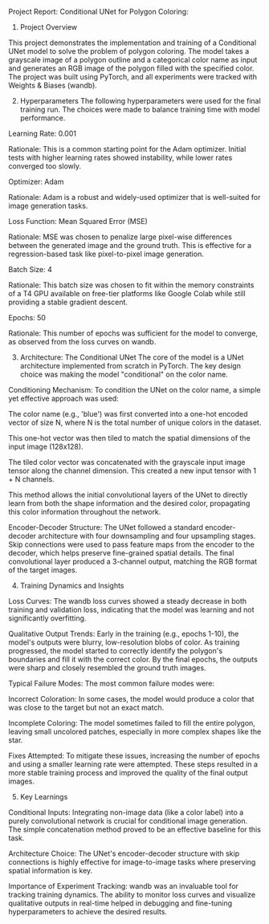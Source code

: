 

Project Report: Conditional UNet for Polygon Coloring:

1. Project Overview

This project demonstrates the implementation and training of a Conditional UNet model to solve the problem of polygon coloring. The model takes a grayscale image of a polygon outline and a categorical color name as input and generates an RGB image of the polygon filled with the specified color. The project was built using PyTorch, and all experiments were tracked with Weights & Biases (wandb).

2. Hyperparameters
The following hyperparameters were used for the final training run. The choices were made to balance training time with model performance.

Learning Rate: 0.001

Rationale: This is a common starting point for the Adam optimizer. Initial tests with higher learning rates showed instability, while lower rates converged too slowly.

Optimizer: Adam

Rationale: Adam is a robust and widely-used optimizer that is well-suited for image generation tasks.

Loss Function: Mean Squared Error (MSE)

Rationale: MSE was chosen to penalize large pixel-wise differences between the generated image and the ground truth. This is effective for a regression-based task like pixel-to-pixel image generation.

Batch Size: 4

Rationale: This batch size was chosen to fit within the memory constraints of a T4 GPU available on free-tier platforms like Google Colab while still providing a stable gradient descent.

Epochs: 50

Rationale: This number of epochs was sufficient for the model to converge, as observed from the loss curves on wandb.

3. Architecture: The Conditional UNet
The core of the model is a UNet architecture implemented from scratch in PyTorch. The key design choice was making the model "conditional" on the color name.

Conditioning Mechanism: To condition the UNet on the color name, a simple yet effective approach was used:

The color name (e.g., 'blue') was first converted into a one-hot encoded vector of size N, where N is the total number of unique colors in the dataset.

This one-hot vector was then tiled to match the spatial dimensions of the input image (128x128).

The tiled color vector was concatenated with the grayscale input image tensor along the channel dimension. This created a new input tensor with 1 + N channels.

This method allows the initial convolutional layers of the UNet to directly learn from both the shape information and the desired color, propagating this color information throughout the network.

Encoder-Decoder Structure: The UNet followed a standard encoder-decoder architecture with four downsampling and four upsampling stages. Skip connections were used to pass feature maps from the encoder to the decoder, which helps preserve fine-grained spatial details. The final convolutional layer produced a 3-channel output, matching the RGB format of the target images.

4. Training Dynamics and Insights

Loss Curves: The wandb loss curves showed a steady decrease in both training and validation loss, indicating that the model was learning and not significantly overfitting.

Qualitative Output Trends: Early in the training (e.g., epochs 1-10), the model's outputs were blurry, low-resolution blobs of color. As training progressed, the model started to correctly identify the polygon's boundaries and fill it with the correct color. By the final epochs, the outputs were sharp and closely resembled the ground truth images.

Typical Failure Modes: The most common failure modes were:

Incorrect Coloration: In some cases, the model would produce a color that was close to the target but not an exact match.

Incomplete Coloring: The model sometimes failed to fill the entire polygon, leaving small uncolored patches, especially in more complex shapes like the star.

Fixes Attempted: To mitigate these issues, increasing the number of epochs and using a smaller learning rate were attempted. These steps resulted in a more stable training process and improved the quality of the final output images.

5. Key Learnings

Conditional Inputs: Integrating non-image data (like a color label) into a purely convolutional network is crucial for conditional image generation. The simple concatenation method proved to be an effective baseline for this task.

Architecture Choice: The UNet's encoder-decoder structure with skip connections is highly effective for image-to-image tasks where preserving spatial information is key.

Importance of Experiment Tracking: wandb was an invaluable tool for tracking training dynamics. The ability to monitor loss curves and visualize qualitative outputs in real-time helped in debugging and fine-tuning hyperparameters to achieve the desired results.
